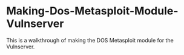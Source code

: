 # Making-Dos-Metasploit-Module-Vulnserver
This is a walkthrough of making the DOS Metasploit module for the Vulnserver. 
